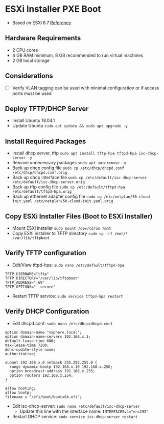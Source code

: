 # ESXi Installer PXE Boot
* Based on ESXi 6.7 [Reference](https://docs.vmware.com/en/VMware-vSphere/6.7/com.vmware.esxi.install.doc/GUID-21FF3053-F77C-49E6-81A2-9369B85F5D52.html)


## Hardware Requirements
* 2 CPU cores
* 4 GB RAM minimum, 8 GB recommended to run virtual machines
* 2 GB local storage


## Considerations
- [ ] Verify VLAN tagging can be used with minimal configuration or if access ports must be used


## Deploy TFTP/DHCP Server
* Install Ubuntu 18.04.1
* Update Ubuntu `sudo apt update && sudo apt upgrade -y`


## Install Required Packages
* Install dhcp server, tftp `sudo apt install tftp-hpa tftpd-hpa isc-dhcp-server -y`
* Remove unnecessary packages `sudo apt autoremove -y`
* Back up dhcp config file `sudo cp /etc/dhcp/dhcpd.conf /etc/dhcp/dhcpd.conf.orig`
* Back up dhcp interface file `sudo cp /etc/default/isc-dhcp-server /etc/default/isc-dhcp-server.orig`
* Back up tftp config file `sudo cp /etc/default/tftpd-hpa /etc/default/tftpd-hpa.orig`
* Back up ethernet adapter config file `sudo cp /etc/netplan/50-cloud-init.yaml /etc/netplan/50-cloud-init.yaml.orig`


## Copy ESXi Installer Files (Boot to ESXi Installer)
* Mount ESXi installer `sudo mount /dev/cdrom /mnt`
* Copy ESXi installer to TFTP directory `sudo cp -rf /mnt/* /var/lib/tftpboot`


## Verify TFTP configuration
* Edit/View tftpd-hpa: `sudo nano /etc/default/tftpd-hpa`
```
TFTP_USERNAME="tftp"
TFTP_DIRECTORY="/var/lib/tftpboot"
TFTP_ADDRESS=":69"
TFTP_OPTIONS="--secure"
```

* Restart TFTP service: `sudo service tftpd-hpa restart`

## Verify DHCP Configuration
* Edit dhcpd.conf: `sudo nano /etc/dhcp/dhcpd.conf`
```
option domain-name "vsphere.local";
option domain-name-servers 192.168.x.1;
default-lease-time 600;
max-lease-time 7200;
ddns-update-style none;
authoritative;

subnet 192.168.x.0 netmask 255.255.255.0 {
  range dynamic-bootp 192.168.x.10 192.168.x.250;
  option broadcast-address 192.168.x.255;
  option routers 192.168.x.254;
}

allow booting;
allow bootp;
filename = "/efi/boot/bootx64.efi";
```

* Edit isc-dhcp-server: `sudo nano /etc/default/isc-dhcp-server`
    * Update this line with the interface name: `INTERFACESv4="ens192"`
* Restart DHCP service: `sudo service isc-dhcp-server restart`


